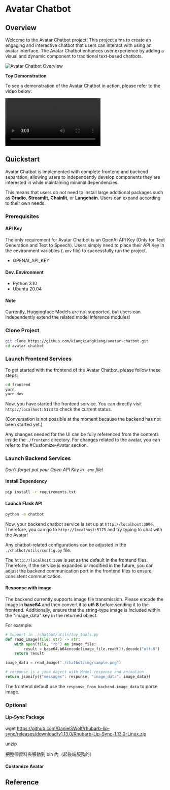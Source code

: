 # Avatar Chatbot

## Overview

Welcome to the Avatar Chatbot project! This project aims to create an engaging and interactive chatbot that users can interact with using an avatar interface. The Avatar Chatbot enhances user experience by adding a visual and dynamic component to traditional text-based chatbots.

![Avatar Chatbot Overview](path_to_your_image.png)  

**Toy Demonstration**

To see a demonstration of the Avatar Chatbot in action, please refer to the video below:

![Avatar Chatbot Demo](path_to_your_video.mp4)

## Quickstart

Avatar Chatbot is implemented with complete frontend and backend separation, allowing users to independently develop components they are interested in while maintaining minimal dependencies. 

This means that users do not need to install large additional packages such as **Gradio**, **Streamlit**, **Chainlit**, or **Langchain**. Users can expand according to their own needs.

### Prerequisites

#### API Key

The only requirement for Avatar Chatbot is an OpenAI API Key (Only for Text Generation and Text to Speech). Users simply need to place their API Key in the environment variables (`.env` file) to successfully run the project.

- OPENAI_API_KEY

#### Dev. Environment

- Python 3.10
- Ubuntu 20.04
  
#### Note

Currently, Huggingface Models are not supported, but users can independently extend the related model inference modules!

### Clone Project

```sh
git clone https://github.com/kiangkiangkiang/avatar-chatbot.git
cd avatar-chatbot
```

### Launch Frontend Services

To get started with the frontend of the Avatar Chatbot, please follow these steps:

```sh
cd frontend
yarn
yarn dev
```

Now, you have started the frontend service. You can directly visit `http://localhost:5173` to check the current status. 

(Conversation is not possible at the moment because the backend has not been started yet.)

Any changes needed for the UI can be fully referenced from the contents inside the `./frontend` directory. For changes related to the avatar, you can refer to the #Customize-Avatar section.

### Launch Backend Services

*Don't forget put your Open API Key in `.env` file!*

#### Install Dependency

```sh
pip install -r requirements.txt
```

#### Launch Flask API

```sh
python -m chatbot
```

Now, your backend chatbot service is set up at `http://localhost:3000`. Therefore, you can go to `http://localhost:5173` and try typing to chat with the Avatar!

Any chatbot-related configurations can be adjusted in the `./chatbot/utils/config.py` file.

The `http://localhost:3000` is set as the default in the frontend files. Therefore, if the service is expanded or modified in the future, you can adjust the backend communication port in the frontend files to ensure consistent communication.

#### Response with image

The backend currently supports image file transmission. Please encode the image in **base64** and then convert it to **utf-8** before sending it to the frontend. Additionally, ensure that the string-type image is included within the "image_data" key in the returned object.

For example:

```python
# Support in ./chatbot/utils/toy_tools.py
def read_image(file: str) -> str:
    with open(file, "rb") as image_file:
        result = base64.b64encode(image_file.read()).decode("utf-8")
    return result

image_data = read_image("./chatbot/img/sample.png")

# response is a json object with Model response and animation 
return jsonify({"messages": response, "image_data": image_data})
```

The frontend default use the `response_from_backend.image_data` to parse image.

### Optional

#### Lip-Sync Package

wget https://github.com/DanielSWolf/rhubarb-lip-sync/releases/download/v1.13.0/Rhubarb-Lip-Sync-1.13.0-Linux.zip

unzip

把整個資料夾移動到 bin 內（起後端服務的）

#### Customize Avatar


## Reference


